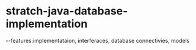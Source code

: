 # stratch-java-database-implementation
--features:implementataion, interferaces, database connectivies, models
